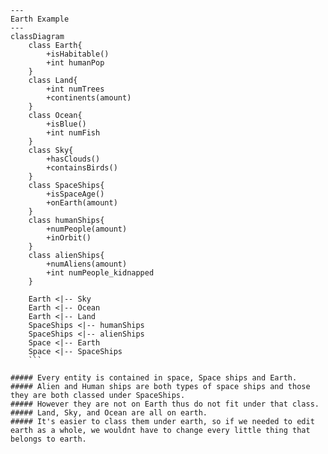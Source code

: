 
```mermaid
---
Earth Example
---
classDiagram
    class Earth{
        +isHabitable()
        +int humanPop
    }
    class Land{
        +int numTrees
        +continents(amount)
    }
    class Ocean{
        +isBlue()
        +int numFish
    }
    class Sky{
        +hasClouds()
        +containsBirds()
    }
    class SpaceShips{
        +isSpaceAge()
        +onEarth(amount)
    }
    class humanShips{
        +numPeople(amount)
        +inOrbit()
    }
    class alienShips{
        +numAliens(amount)
        +int numPeople_kidnapped
    }

    Earth <|-- Sky
    Earth <|-- Ocean
    Earth <|-- Land
    SpaceShips <|-- humanShips
    SpaceShips <|-- alienShips
    Space <|-- Earth
    Space <|-- SpaceShips
    ```

##### Every entity is contained in space, Space ships and Earth. 
##### Alien and Human ships are both types of space ships and those they are both classed under SpaceShips.
##### However they are not on Earth thus do not fit under that class.
##### Land, Sky, and Ocean are all on earth. 
##### It's easier to class them under earth, so if we needed to edit earth as a whole, we wouldnt have to change every little thing that belongs to earth.